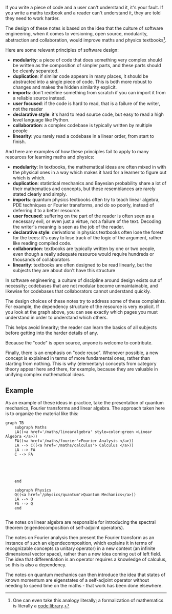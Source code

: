 If you write a piece of code and a user can't understand it, it's your fault. If you write a maths textbook and a reader can't understand it, they are told they need to work harder.

The design of these notes is based on the idea that the culture of software engineering, when it comes to versioning, open source, modularity, abstraction and collaboration, would improve maths and physics textbooks[^1].

[^1]: One can even take this analogy literally; a formalization of mathematics is literally a [code library](https://leanprover-community.github.io/mathlib4_docs/Mathlib/FieldTheory/Finite/Basic.html).

Here are some relevant principles of software design:

- **modularity**: a piece of code that does something very complex should be written as the composition of simpler parts, and these parts should be cleanly separated.
- **duplication**: if similar code appears in many places, it should be abstracted into a single piece of code. This is both more robust to changes and makes the hidden similarity explicit.
- **imports**: don't redefine something from scratch if you can import it from a reliable source instead.
- **user focused**: if the code is hard to read, that is a failure of the writer, not the reader
- **declarative style**: it's hard to read source code, but easy to read a high level language like Python.
- **collaboration**: a complex codebase is typically written by multiple people
- **linearity**: you rarely read a codebase in a linear order, from start to finish.
<!-- - **open source**: the code should be publicly available, free and easy to inspect. -->
<!-- - **documentation**: writing concise, clear documentation is a design problem in and of itself -->

And here are examples of how these principles fail to apply to many resources for learning maths and physics:

- **modularity**: In textbooks, the mathematical ideas are often mixed in with the physical ones in a way which makes it hard for a learner to figure out which is which.
- **duplication**: statistical mechanics and Bayesian probability share a lot of their mathematics and concepts, but these resemblances are rarely stated clearly and simply.
- **imports**: quantum physics textbooks often try to teach linear algebra, PDE techniques or Fourier transforms, and do so poorly, instead of deferring it to a better resource.
- **user focused**: suffering on the part of the reader is often seen as a necessary evil, or even just a virtue, not a failure of the text. Decoding the writer's meaning is seen as the job of the reader.
- **declarative style**: derivations in physics textbooks often lose the forest for the trees: it's easy to lose track of the logic of the argument, rather like reading compiled code.
- **collaboration**: textbooks are typically written by one or two people, even though a really adequate resource would require hundreds or thousands of collaborators
- **linearity**: textbooks are often designed to be read linearly, but the subjects they are about don't have this structure
<!-- - **open source**: the code should be publicly available, free and easy to inspect. -->

In software engineering, a culture of discipline around design exists out of necessity; codebases that are not modular become unmaintainable, and likewise for codebases that collaborators cannot understand quickly.

The design choices of these notes try to address some of these complaints. For example, the dependency structure of the resource is very explicit. If you look at the graph above, you can see exactly which pages you must understand in order to understand which others. 

This helps avoid linearity; the reader can learn the basics of all subjects before getting into the harder details of any. 

Because the "code" is open source, anyone is welcome to contribute.

Finally, there is an emphasis on "code reuse". Whenever possible, a new concept is explained in terms of more fundamental ones, rather than starting from nothing. This is why (elementary) concepts from category theory appear here and there, for example, because they are valuable in unifying complex mathematical ideas.

## Example

As an example of these ideas in practice, take the presentation of quantum mechanics, Fourier transforms and linear algebra. The approach taken here is to organize the material like this:

```mermaid
graph TB
    subgraph Maths
    LA((<a href='/maths/linearalgebra' style=color:green >Linear Algebra </a>))
    FA((<a href='/maths/fourier'>Fourier Analysis </a>))
    LA --> C((<a href='/maths/calculus'> Calculus </a>))
    LA --> FA
    C --> FA
    

    
    

    end

    subgraph Physics
    Q((<a href='/physics/quantum'>Quantum Mechanics</a>))
    LA --> Q
    FA --> Q
	end
	
```



The notes on linear algebra are responsible for introducing the spectral theorem (eigendecomposition of self-adjoint operators). 

The notes on Fourier analysis then present the Fourier transform as an instance of such an eigendecomposition, which explains it in terms of recognizable concepts (a unitary operator) in a new context (an infinite dimensional vector space), rather than a new idea coming out of left field. The idea that differentiation is an operator requires a knowledge of calculus, so this is also a dependency.

The notes on quantum mechanics can then introduce the idea that states of known momentum are eigenstates of a self-adjoint operator without needing to spend time on the maths - that work has been done elsewhere.